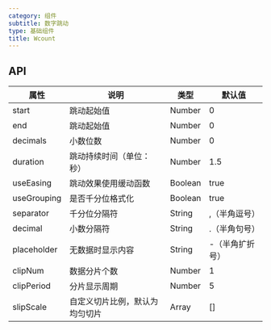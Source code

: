 ```yaml
---
category: 组件
subtitle: 数字跳动
type: 基础组件
title: Wcount
---
```


## API

| 属性        | 说明                                       | 类型     | 默认值    |
| ---------- | ---------------------------------------- | ------ | ------ |
| start | 跳动起始值  | Number | 0    |
| end   | 跳动起始值                                 | Number | 0    |
| decimals | 小数位数              | Number | 0    |
| duration | 跳动持续时间（单位：秒）                         | Number | 1.5  |
| useEasing | 跳动效果使用缓动函数 |Boolean | true |
| useGrouping | 是否千分位格式化 | Boolean | true |
| separator | 千分位分隔符                             | String | ,（半角逗号） |
| decimal | 小数分隔符                              | String | .（半角句号） |
| placeholder | 无数据时显示内容                           | String | -（半角扩折号） |
| clipNum | 数据分片个数 | Number | 1 |
| clipPeriod | 分片显示周期 | Number | 5 |
| slipScale | 自定义切片比例，默认为均匀切片 | Array | [] |
